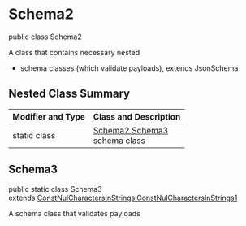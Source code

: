 # Schema2
public class Schema2

A class that contains necessary nested
- schema classes (which validate payloads), extends JsonSchema

## Nested Class Summary
| Modifier and Type | Class and Description |
| ----------------- | ---------------------- |
| static class | [Schema2.Schema3](#schema3)<br> schema class |

## Schema3
public static class Schema3<br>
extends [ConstNulCharactersInStrings.ConstNulCharactersInStrings1](../../../../../../../../components/schemas/ConstNulCharactersInStrings.md#constnulcharactersinstrings1)

A schema class that validates payloads
